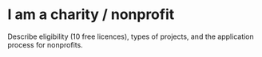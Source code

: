 # I am a charity / nonprofit

Describe eligibility (10 free licences), types of projects, and the application process for nonprofits.
